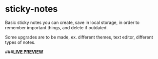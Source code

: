 # sticky-notes
Basic sticky notes you can create, save in local storage, in order to remember important things, and delete if outdated.

Some upgrades are to be made, ex. different themes, text editor, different types of notes.

###**[LIVE PREVIEW](https://veronimineral.github.io/sticky-notes/)**
